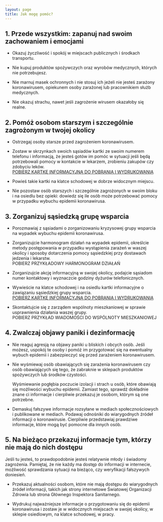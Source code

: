 ```yaml
---
layout: page
title: Jak mogę pomóc?
---
```


## 1. Przede wszystkim: zapanuj nad swoim zachowaniem i emocjami

- Okazuj życzliwość i spokój w miejscach publicznych i środkach transportu.  

- Nie kupuj produktów spożywczych oraz wyrobów medycznych, których nie potrzebujesz.  

- Nie marnuj masek ochronnych i nie stosuj ich jeżeli nie jesteś zarażony koronawirusem, opiekunem osoby zarażonej lub pracownikiem służb medycznych.  

- Nie okazuj strachu, nawet jeśli zagrożenie wirusem okazałoby się realne.

## 2. Pomóż osobom starszym i szczególnie zagrożonym w twojej okolicy

- Ostrzegaj osoby starsze przed zagrożeniem koronawirusem.  

- Zostaw w skrzynkach swoich sąsiadów kartki ze swoim numerem telefonu i informacją, że jesteś gotów im pomóc w sytuacji jeśli będą potrzebowali pomocy w kontakcie w lekarzem, zrobieniu zakupów czy zdobyciu leków.  
	[POBIERZ KARTKĘ INFORMACYJNĄ DO POBRANIA I WYDRUKOWANIA](handouts/kartka-pomoc.pdf)  

- Powieś takie kartki na klatce schodowej w dobrze widocznym miejscu.  
	
- Nie pozostaw osób starszych i szczególnie zagrożonych w swoim bloku i na osiedlu bez opieki: dowiedz się ile osób może potrzebować pomocy w przypadku wybuchu epidemii koronawirusa.

## 3. Zorganizuj sąsiedzką grupę wsparcia

- Porozmawiaj z sąsiadami o zorganizowaniu kryzysowej grupy wsparcia na wypadek wybuchu epidemii koronawirusa.  

- Zorganizujcie harmonogram działań na wypadek epidemii, określcie metody postępowania w przypadku wystąpienia zarażeń w waszej okolicy i sposoby dotarczenia pomocy sąsiedzkiej przy dostawach jedzenia i lekarstw.  
	POBIERZ PRZYKŁADOWY HARMONOGRAM DZIAŁAŃ  

- Zorganizujcie akcję informacyjną w swojej okolicy, podajcie sąsiadom numer kontaktowy i wyznaczcie godziny dyżurów telefonicznych.  

- Wywieście na klatce schodowej i na osiedlu kartki informacyjne o zawiązaniu sąsiedzkiej grupy wsparcia.  
	[POBIERZ KARTKĘ INFORMACYJNĄ DO POBRANIA I WYDRUKOWANIA](handouts/kartka-grupa.pdf)  

- Skontaktujcie się z zarządem wspólnoty mieszkaniowej w sprawie usprawnienia działania waszej grupy.  
	POBIERZ PRZYKŁAD WIADOMOŚCI DO WSPÓLNOTY MIESZKANIOWEJ  

## 4. Zwalczaj objawy paniki i dezinformację

- Nie reaguj agresją na objawy paniki u bliskich i obcych osób. Jeśli możesz, uspokój te osoby i pomóż im przygotować się na ewentualny wybuch epidemii i zabezpieczyć się przed zarażeniem koronawirusem.  

- Nie wyśmiewaj osób obawiających się zarażenia koronawirusem czy osób obawiających się tego, że zabraknie w sklepach produktów spożywczych lub środków czystości.  
	
	Wyśmiewanie pogłębia poczucie izolacji i strach u osób, które obawiają się możliwości wybuchu epidemii. Zamiast tego, sprawdź dokładnie znane ci informacje i cierpliwie przekazuj je osobom, którym są one potrzebne.

- Demaskuj fałszywe informacje rozsyłane w mediach społecznościowych i publikowane w mediach. Podawaj odnośniki do wiarygodnych źródeł informacji o koronawirusie. Cierpliwie przedstawiaj prawdziwe informacje, które mogą być pomocne dla innych osób.	

## 5. Na bieżąco przekazuj informacje tym, którzy nie mają do nich dostępu

Jeśli tu jesteś, to prawdopodobnie jesteś relatywnie młody i świadomy zagrożenia. Pamiętaj, że nie każdy ma dostęp do informacji w internecie, możliwość sprawdzania sytuacji na bieżąco, czy weryfikacji fałszywych doniesień.

- Przekazuj aktualności osobom, które nie mają dostępu do wiarygodnych źródeł informacji, takich jak strony internetowe Światowej Organizacji Zdrowia lub strona Głównego Inspektora Sanitarnego.

- Wydrukuj najważniejsze informacje o przygotowaniu się do epidemii koronawirusa i zostaw je w widocznych miejscach w swojej okolicy, w sklepie osiedlowym, na klatce schodowej, w pracy.

